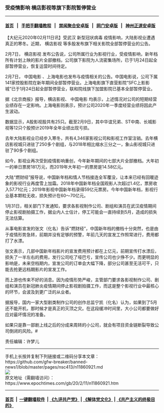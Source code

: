 ### 受疫情影响 横店影视等旗下影院暂停营业
------------------------

#### [首页](https://github.com/gfw-breaker/banned-news1/blob/master/README.md) &nbsp;&nbsp;|&nbsp;&nbsp; [手把手翻墙教程](https://github.com/gfw-breaker/guides/wiki) &nbsp;&nbsp;|&nbsp;&nbsp; [禁闻聚合安卓版](https://github.com/gfw-breaker/bn-android) &nbsp;&nbsp;|&nbsp;&nbsp; [网门安卓版](https://github.com/oGate2/oGate) &nbsp;&nbsp;|&nbsp;&nbsp; [神州正道安卓版](https://github.com/SzzdOgate/update) 



<div><p>
 【大纪元2020年02月11日讯】受武汉
 <ok href="https://www.epochtimes.com/gb/tag/%E6%96%B0%E5%9E%8B%E5%86%A0%E7%8A%B6%E7%97%85%E6%AF%92.html">
  新型冠状病毒
 </ok>
 疫情影响，大陆影视业遭遇真正的寒冬。近期，
 <ok href="https://www.epochtimes.com/gb/tag/%E6%A8%AA%E5%BA%97%E5%BD%B1%E8%A7%86.html">
  横店影视
 </ok>
 等多股发布旗下相关影院全部暂停营业的公告。
</p>
<p>
 2月7日，
 <ok href="https://www.epochtimes.com/gb/tag/%E6%A8%AA%E5%BA%97%E5%BD%B1%E8%A7%86.html">
  横店影视
 </ok>
 发布公告说，公司所属行业为影视行业，受疫情影响，新年档所有计划上映的影片全部撤档，公司旗下影院为人流密集场所，已于1月24日起全部暂停营业，恢复运营时间待定。
</p>
<p>
 2月7日，
 <ok href="https://www.epochtimes.com/gb/tag/%E4%B8%AD%E5%9B%BD%E7%94%B5%E5%BD%B1.html">
  中国电影
 </ok>
 、上海电影也发布与疫情相关的公告。中国电影说，公司下属141家控股影院在新年期间全部暂停营业。上海电影旗下直营影院“SFC上影影城”已于1月24日起全部暂停营业，联和院线旗下加盟影院已基本全部暂停营业。
</p>
<p>
 据《北京商报》报导，横店影视、
 <ok href="https://www.epochtimes.com/gb/tag/%E4%B8%AD%E5%9B%BD%E7%94%B5%E5%BD%B1.html">
  中国电影
 </ok>
 均表示，上述情况对公司的短期经营业绩存在一定影响。上海电影则表示，预计公司2020年一季度经营业绩将因此产生波动。
</p>
<p>
 数据显示，A股影视股共有25只。截至2月9日，其中华谊兄弟、ST中南、长城影视等12只个股预计2019年全年业绩出现亏损。
</p>
<p>
 去年大陆影视业已经步入寒冬，共有4,346家影视公司和影视工作室注销。去年横店影视城只进驻了250多个剧组，与2018年相比缩水三分之一，象山影视城只进驻了90多个剧组。
</p>
<p>
 如今，影视业再次受到疫情影响重创，今年新年期间的七部大片全部撤档。大年初一的单日票房181万元，而2019年大年初一的票房是14.58亿元。
</p>
<p>
 大陆“燃财经”报导说，中国新年档和情人节档接连全军覆没，让本来已经有回暖迹象的影视行业再度雪上加霜。2018年中国新年档全国观影人次超过1.4亿，票房收入57.71亿元；2019年影视中国新年档录得59亿元票房。今年中国新年档，影视行业基本颗粒无收，损失预计在60～70亿元。
</p>
<p>
 1月31日，相关部门下发通知，要求各影视制作公司、剧组和演员在武汉疫情期间停止影视剧拍摄工作，据业内人士估计，停工可能会一直持续到5月，造成的损失无法估算。
</p>
<p>
 从事电影宣发的张文（化名）告诉“燃财经”，中国新年档的撤档十分突然，也是由于疫情形势急转，前期并没有足够的预警，年前几天的宣发工作照常进行，费用都打了水漂。
</p>
<p>
 张文表示，几部中国新年档影片的宣发费用预计都在上亿元，前期宣传打水漂后，损失了一半左右的费用，发行公司吃了哑巴亏，宣传公司也少挣不少。而更明显的影响是，未来空档期内，宣发公司的订单会大幅下降，部分公司甚至无活可干，只能去抢更远档期影片的宣发工作。
</p>
<p>
 而上游也传来不好的消息。因为疫情形势严峻，主管部门要求各影视制作公司、剧组和演员在新冠肺炎疫情期间停止影视剧拍摄工作，而这是整个影视行业中最核心的环节，会波及到更广泛的从业者。
</p>
<p>
 据报导，国内一家大型剧类制作公司的创作总监宁凯（化名）认为，如果到了5月还不能开机，那时候才是真正的灭顶之灾。在这段缓冲时间里，大小公司都要做好应对最坏情况的准备。
</p>
<p>
 如果只是靠一部剧上线之后的分成来周转的小公司，就会有项目资金链断裂导致公司倒闭的风险。#
</p>
<p>
 责任编辑：许梦儿
</p>
</div>
<hr/>
手机上长按并复制下列链接或二维码分享本文章：<br/>
https://github.com/gfw-breaker/banned-news1/blob/master/pages/nsc413/n11860921.md <br/>
<a href='https://github.com/gfw-breaker/banned-news1/blob/master/pages/nsc413/n11860921.md'><img src='https://github.com/gfw-breaker/banned-news1/blob/master/pages/nsc413/n11860921.md.png'/></a> <br/>
原文地址（需翻墙访问）：https://www.epochtimes.com/gb/20/2/11/n11860921.htm


------------------------
#### [首页](https://github.com/gfw-breaker/banned-news1/blob/master/README.md) &nbsp;|&nbsp; [一键翻墙软件](https://github.com/gfw-breaker/nogfw/blob/master/README.md) &nbsp;| [《九评共产党》](https://github.com/gfw-breaker/9ping.md/blob/master/README.md#九评之一评共产党是什么) | [《解体党文化》](https://github.com/gfw-breaker/jtdwh.md/blob/master/README.md) | [《共产主义的终极目的》](https://github.com/gfw-breaker/gczydzjmd.md/blob/master/README.md)


<img src='http://gfw-breaker.win/banned-news/pages/nsc413/n11860921.md' width='0px' height='0px'/>